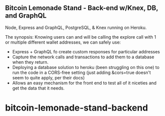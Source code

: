 ## Bitcoin Lemonade Stand - Back-end w/Knex, DB, and GraphQL
Node, Express and GraphQL, PostgreSQL, & Knex running on Heroku.

The synopsis:
Knowing users can and will be calling the explore call with 1 or multiple different wallet addresses, we can safely use:
- Express + GraphQL fo create custom responses for particular addresses
- Capture the network calls and transactions to add them to a database when they return.
- Deploying a database solution to heroku (been struggling on this one) to run the code in a CORS-free setting (just adding &cors=true doesn't seem to quite apply, per their docs)
- Allows an easy mechanism for the front end to test all of it niceties and get the data that it needs.
# bitcoin-lemonade-stand-backend
